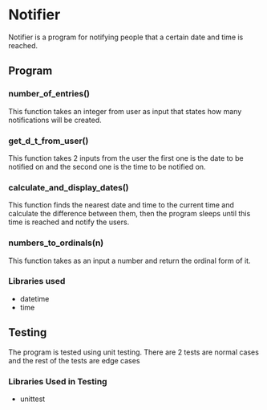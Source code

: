 # Notifier
Notifier is a program for notifying people that a certain date and time is reached.
## Program
### number_of_entries()
This function takes an integer from user as input that states how many notifications will be created.
### get_d_t_from_user()
This function takes 2 inputs from the user the first one is the date to be notified on and the second one is the time to be notified on.
### calculate_and_display_dates()
This function finds the nearest date and time to the current time and calculate the difference between them, then the program sleeps until this time is reached and notify the users.
### numbers_to_ordinals(n)
This function takes as an input a number and return the ordinal form of it.
### Libraries used
* datetime
* time
## Testing
The program is tested using unit testing. There are 2 tests are normal cases and the rest of the tests are edge cases
### Libraries Used in Testing
* unittest

